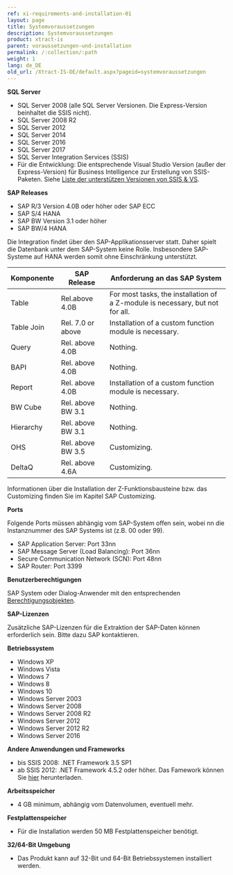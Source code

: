 ```yaml
---
ref: xi-requirements-and-installation-01
layout: page
title: Systemvoraussetzungen
description: Systemvoraussetzungen
product: xtract-is
parent: voraussetzungen-und-installation
permalink: /:collection/:path
weight: 1
lang: de_DE
old_url: /Xtract-IS-DE/default.aspx?pageid=systemvoraussetzungen
---
```


**SQL Server**
 	
- SQL Server 2008 (alle SQL Server Versionen. Die Express-Version beinhaltet die SSIS nicht).
- SQL Server 2008 R2
- SQL Server 2012
- SQL Server 2014
- SQL Server 2016
- SQL Server 2017
- SQL Server Integration Services (SSIS)
- Für die Entwicklung: Die entsprechende Visual Studio Version (außer der Express-Version) für Business Intelligence zur Erstellung von SSIS-Paketen. Siehe [Liste der unterstützen Versionen von SSIS & VS](https://my.theobald-software.com/index.php?/Default/Knowledgebase/Article/View/147/0/list-of-the-ssisvs-versions-supported-by-xtract-is). 

**SAP Releases**
 	
- SAP R/3 Version 4.0B oder höher oder SAP ECC
- SAP S/4 HANA
- SAP BW Version 3.1 oder höher
- SAP BW/4 HANA

Die Integration findet über den SAP-Applikationsserver statt. Daher spielt die Datenbank 
unter dem SAP-System keine Rolle. Insbesondere SAP-Systeme auf HANA werden somit ohne Einschränkung unterstützt.

| Komponente  | SAP Release       | Anforderung an das SAP System                                                |
|------------|-------------------|-------------------------------------------------------------------------------|
| Table      | Rel.above 4.0B    | For most tasks, the installation of a Z-module is necessary, but not for all. |
| Table Join | Rel. 7.0 or above | Installation of a custom function module is necessary.                        |
| Query      | Rel. above 4.0B   | Nothing.                                                                      |
| BAPI       | Rel. above 4.0B   | Nothing.                                                                      |
| Report     | Rel. above 4.0B   | Installation of a custom function module is necessary.                        |
| BW Cube    | Rel. above BW 3.1 | Nothing.                                                                      |
| Hierarchy  | Rel. above BW 3.1 | Nothing.                                                                      |
| OHS        | Rel. above BW 3.5 | Customizing.                                                                  |
| DeltaQ     | Rel. above 4.6A   | Customizing.                                                                  |


Informationen über die Installation der Z-Funktionsbausteine bzw. das Customizing finden Sie im Kapitel SAP Customizing.

**Ports**

Folgende Ports müssen abhängig vom SAP-System offen sein,
wobei nn die Instanznummer des SAP Systems ist (z.B. 00 oder 99).

- SAP Application Server: Port 33nn
- SAP Message Server (Load Balancing): Port 36nn
- Secure Communication Network (SCN): Port 48nn
- SAP Router: Port 3399

**Benutzerberechtigungen**
 	
SAP System oder Dialog-Anwender mit den entsprechenden [Berechtigungsobjekten](https://my.theobald-software.com/index.php?/Knowledgebase/Article/View/7/67/authority-objects).

**SAP-Lizenzen**

Zusätzliche SAP-Lizenzen für die Extraktion der SAP-Daten können erforderlich sein. Bitte dazu SAP kontaktieren.

**Betriebssystem**
 	
- Windows XP
- Windows Vista
- Windows 7
- Windows 8
- Windows 10
- Windows Server 2003
- Windows Server 2008
- Windows Server 2008 R2
- Windows Server 2012
- Windows Server 2012 R2
- Windows Server 2016

**Andere Anwendungen und Frameworks**
 	
- bis SSIS 2008: .NET Framework 3.5 SP1
- ab SSIS 2012: .NET Framework 4.5.2 oder höher. Das Famework können Sie [hier](https://www.microsoft.com/de-de/download/details.aspx?id=42643) herunterladen.

**Arbeitsspeicher**
 	
- 4 GB minimum, abhängig vom Datenvolumen, eventuell mehr.

**Festplattenspeicher**
 	
- Für die Installation werden 50 MB 
Festplattenspeicher benötigt.

**32/64-Bit Umgebung**
 	
- Das Produkt kann auf 32-Bit und 64-Bit Betriebssystemen installiert werden.